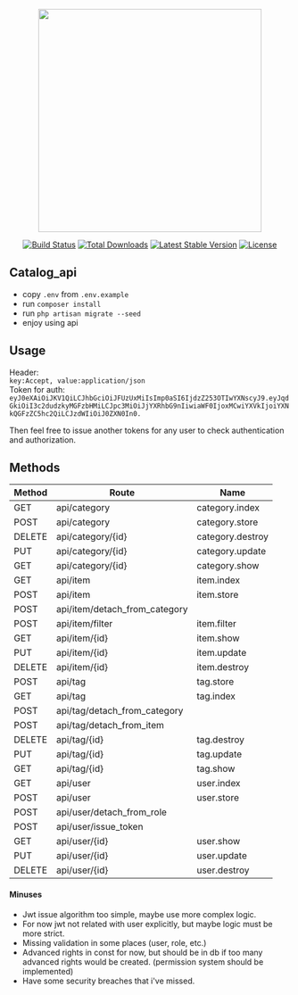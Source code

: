 <p align="center"><img src="https://res.cloudinary.com/dtfbvvkyp/image/upload/v1566331377/laravel-logolockup-cmyk-red.svg" width="400"></p>

<p align="center">
<a href="https://travis-ci.org/laravel/framework"><img src="https://travis-ci.org/laravel/framework.svg" alt="Build Status"></a>
<a href="https://packagist.org/packages/laravel/framework"><img src="https://poser.pugx.org/laravel/framework/d/total.svg" alt="Total Downloads"></a>
<a href="https://packagist.org/packages/laravel/framework"><img src="https://poser.pugx.org/laravel/framework/v/stable.svg" alt="Latest Stable Version"></a>
<a href="https://packagist.org/packages/laravel/framework"><img src="https://poser.pugx.org/laravel/framework/license.svg" alt="License"></a>
</p>

## Catalog_api
- copy ``.env`` from ``.env.example``
- run ``composer install``
- run ``php artisan migrate --seed``
- enjoy using api

## Usage
Header:  
``key:Accept, value:application/json``  
Token for auth:
``eyJ0eXAiOiJKV1QiLCJhbGciOiJFUzUxMiIsImp0aSI6IjdzZ253OTIwYXNscyJ9.eyJqdGkiOiI3c2dudzkyMGFzbHMiLCJpc3MiOiJjYXRhbG9nIiwiaWF0IjoxMCwiYXVkIjoiYXNkQGFzZC5hc2QiLCJzdWIiOiJ0ZXN0In0.``  

Then feel free to issue another tokens for any user to check authentication and authorization.

## Methods

| Method    | Route                         | Name             |
|-----------|-------------------------------|------------------|
| GET       | api/category                  | category.index   |
| POST      | api/category                  | category.store   |
| DELETE    | api/category/{id}             | category.destroy |
| PUT       | api/category/{id}             | category.update  |
| GET       | api/category/{id}             | category.show    |
| GET       | api/item                      | item.index       |
| POST      | api/item                      | item.store       |
| POST      | api/item/detach_from_category |                  |
| POST      | api/item/filter               | item.filter      |
| GET       | api/item/{id}                 | item.show        |
| PUT       | api/item/{id}                 | item.update      |
| DELETE    | api/item/{id}                 | item.destroy     |
| POST      | api/tag                       | tag.store        |
| GET       | api/tag                       | tag.index        |
| POST      | api/tag/detach_from_category  |                  |
| POST      | api/tag/detach_from_item      |                  |
| DELETE    | api/tag/{id}                  | tag.destroy      |
| PUT       | api/tag/{id}                  | tag.update       |
| GET       | api/tag/{id}                  | tag.show         |
| GET       | api/user                      | user.index       |
| POST      | api/user                      | user.store       |
| POST      | api/user/detach_from_role     |                  |
| POST      | api/user/issue_token          |                  |
| GET       | api/user/{id}                 | user.show        |
| PUT       | api/user/{id}                 | user.update      |
| DELETE    | api/user/{id}                 | user.destroy     |

#### Minuses
- Jwt issue algorithm too simple, maybe use more complex logic.
- For now jwt not related with user explicitly, but maybe logic must be more strict.
- Missing validation in some places (user, role, etc.)
- Advanced rights in const for now, but should be in db if too many advanced rights would be created. (permission system should be implemented)
- Have some security breaches that i've missed.
